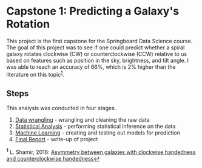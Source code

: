 # Capstone 1: Predicting a Galaxy's Rotation

This project is the first capstone for the Springboard Data Science course. The goal of this project was to see if one could predict whether a spiral galaxy rotates clockwise (CW) or counterclockwise (CCW) relative to us based on features such as position in the sky, brightness, and tilt angle. I was able to reach an accuracy of 66%, which is 2% higher than the literature on this topic<sup name="a1">[1](#f1)</sup>.

## Steps

This analysis was conducted in four stages.

1. [Data wrangling](https://github.com/rashmi-raviprasad/springboard/blob/master/capstone1/data_wrangling.ipynb) - wrangling and cleaning the raw data 
2. [Statistical Analysis](https://github.com/rashmi-raviprasad/springboard/blob/master/capstone1/inferential_statistics.ipynb) - performing statistical inference on the data
3. [Machine Learning](https://github.com/rashmi-raviprasad/springboard/blob/master/capstone1/machine_learning.ipynb) - creating and testing out models for prediction
4. [Final Report](https://github.com/rashmi-raviprasad/springboard/blob/master/capstone1/Capstone%201%20Final%20Report.pdf) - write-up of project

<sup><b name="f1">1</b></sup> L. Shamir, 2016: [Asymmetry between galaxies with clockwise handedness and counterclockwise handedness](https://arxiv.org/abs/1601.04424)[↩](#a1)
